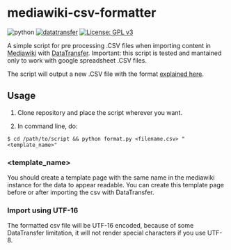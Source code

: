 
# mediawiki-csv-formatter

![python](https://img.shields.io/badge/made%20with-python-blue)
[![datatransfer](https://img.shields.io/badge/works%20with-datatransfer-green)](https://www.mediawiki.org/wiki/Extension:Data_Transfer)
[![License: GPL v3](https://img.shields.io/badge/License-GPLv3-blue.svg)](https://www.gnu.org/licenses/gpl-3.0)
 
A simple script for pre processing .CSV files when importing content in [Mediawiki](https://www.mediawiki.org) with [DataTransfer](https://www.mediawiki.org/wiki/Extension:Data_Transfer).
Important: this script is tested and mantained only to work with google spreadsheet .CSV files.

The script will output a new .CSV file with the format [explained here](https://www.mediawiki.org/wiki/Extension:Data_Transfer#Importing_CSV_files).

## Usage

1. Clone repository and place the script wherever you want.

2. In command line, do:

`$ cd /path/to/script && python format.py <filename.csv> "<template_name>"`

### <template_name>
You should create a template page with the same name in the mediawiki instance for the data to appear readable. You can create this template page before or after importing the csv with DataTransfer.

### Import using UTF-16
The formatted csv file will be UTF-16 encoded, because of some DataTransfer limitation, it will not render special characters if you use UTF-8.

